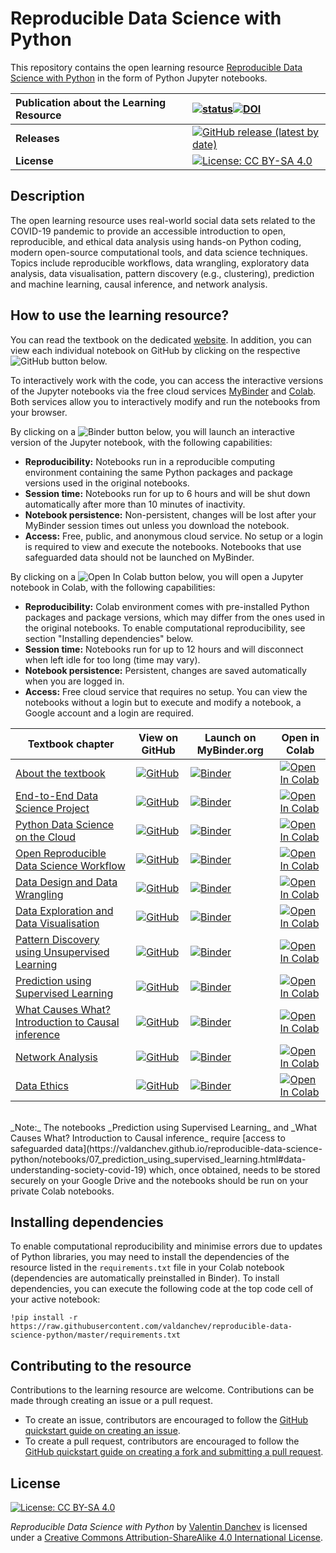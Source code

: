 # Reproducible Data Science with Python

This repository contains the open learning resource [Reproducible Data Science with Python](https://valdanchev.github.io/reproducible-data-science-python/intro.html) in the form of Python Jupyter notebooks.

| **Publication about the Learning Resource** | [![status](https://jose.theoj.org/papers/3e1de7c74161a5b2c4ce74e536ef6898/status.svg)](https://jose.theoj.org/papers/3e1de7c74161a5b2c4ce74e536ef6898)[![DOI](https://jose.theoj.org/papers/10.21105/jose.00152/status.svg)](https://doi.org/10.21105/jose.00152) |
| :--- | :--- |
| **Releases** | [![GitHub release (latest by date)](https://img.shields.io/github/v/release/valdanchev/reproducible-data-science-python?logo=GitHub)](https://github.com/valdanchev/reproducible-data-science-python/releases) |
| __License__ | [![License: CC BY-SA 4.0](https://img.shields.io/badge/License-CC%20BY--SA%204.0-lightgrey.svg)](http://creativecommons.org/licenses/by-sa/4.0/) |

## Description 

The open learning resource uses real-world social data sets related to the COVID-19 pandemic to provide an accessible introduction to open, reproducible, and ethical data analysis using hands-on Python coding, modern open-source computational tools, and data science techniques. 
Topics include reproducible workflows, data wrangling, exploratory data analysis, data visualisation, pattern discovery (e.g., clustering), prediction and machine learning, causal inference, and network analysis.
 
## How to use the learning resource?

You can read the textbook on the dedicated [website](https://valdanchev.github.io/reproducible-data-science-python/intro.html). In addition, you can view each individual notebook on GitHub by clicking on the respective ![GitHub](https://badgen.net/badge/icon/GitHub?icon=github&label) button below.

To interactively work with the code, you can access the interactive versions of the Jupyter notebooks via the free cloud services [MyBinder](https://mybinder.org) and [Colab](https://colab.research.google.com/notebooks/intro.ipynb#recent=true). Both services allow you to interactively modify and run the notebooks from your browser. 

By clicking on a ![Binder](https://mybinder.org/badge_logo.svg) button below, you will launch an interactive version of the Jupyter notebook, with the following capabilities:
* **Reproducibility:** Notebooks run in a reproducible computing environment containing the same Python packages and package versions used in the original notebooks.
* **Session time:** Notebooks run for up to 6 hours and will be shut down automatically after more than 10 minutes of inactivity.
* **Notebook persistence:** Non-persistent, changes will be lost after your MyBinder session times out unless you download the notebook.
* **Access:** Free, public, and anonymous cloud service. No setup or a login is required to view and execute the notebooks. Notebooks that use safeguarded data should not be launched on MyBinder.

By clicking on a ![Open In Colab](https://colab.research.google.com/assets/colab-badge.svg) button below, you will open a Jupyter notebook in Colab, with the following capabilities:
* **Reproducibility:** Colab environment comes with pre-installed Python packages and package versions, which may differ from the ones used in the original notebooks. To enable computational reproducibility, see section "Installing dependencies" below.
* **Session time:** Notebooks run for up to 12 hours and will disconnect when left idle for too long (time may vary).
* **Notebook persistence:** Persistent, changes are saved automatically when you are logged in.
* **Access:** Free cloud service that requires no setup. You can view the notebooks without a login but to execute and modify a notebook, a Google account and a login are required.

| Textbook chapter | View on GitHub | Launch on MyBinder.org | Open in Colab |
|--------------|-----------|--------------|-----------|
| [About the textbook](https://valdanchev.github.io/reproducible-data-science-python/notebooks/00_textbook_outline.html) | [![GitHub](https://badgen.net/badge/icon/GitHub?icon=github&label)](https://github.com/valdanchev/reproducible-data-science-python/blob/master/notebooks/00_textbook_outline.ipynb) | [![Binder](https://mybinder.org/badge_logo.svg)](https://mybinder.org/v2/gh/valdanchev/reproducible-data-science-python/604f6843faf5052420d4254073e0ea1db809864c?urlpath=lab%2Ftree%2Fnotebooks%2F04_data_design_and_data_wrangling.ipynb) | [![Open In Colab](https://colab.research.google.com/assets/colab-badge.svg)](https://colab.research.google.com/github/valdanchev/reproducible-data-science-python/blob/master/_build/html/_sources/notebooks/00_textbook_outline.ipynb) |
| [End-to-End Data Science Project](https://valdanchev.github.io/reproducible-data-science-python/notebooks/01_end_to_end_data_science_project.html) | [![GitHub](https://badgen.net/badge/icon/GitHub?icon=github&label)](https://github.com/valdanchev/reproducible-data-science-python/blob/master/notebooks/01_end_to_end_data_science_project.ipynb) | [![Binder](https://mybinder.org/badge_logo.svg)](https://mybinder.org/v2/gh/valdanchev/reproducible-data-science-python/604f6843faf5052420d4254073e0ea1db809864c?urlpath=lab%2Ftree%2Fnotebooks%2F04_data_design_and_data_wrangling.ipynb) | [![Open In Colab](https://colab.research.google.com/assets/colab-badge.svg)](https://colab.research.google.com/github/valdanchev/reproducible-data-science-python/blob/master/_build/html/_sources/notebooks/01_end_to_end_data_science_project.ipynb) |
| [Python Data Science on the Cloud](https://valdanchev.github.io/reproducible-data-science-python/notebooks/02_python_data_science_on_the_cloud.html) | [![GitHub](https://badgen.net/badge/icon/GitHub?icon=github&label)](https://github.com/valdanchev/reproducible-data-science-python/blob/master/notebooks/02_python_data_science_on_the_cloud.ipynb) | [![Binder](https://mybinder.org/badge_logo.svg)](https://mybinder.org/v2/gh/valdanchev/reproducible-data-science-python/604f6843faf5052420d4254073e0ea1db809864c?urlpath=lab%2Ftree%2Fnotebooks%2F04_data_design_and_data_wrangling.ipynb) | [![Open In Colab](https://colab.research.google.com/assets/colab-badge.svg)](https://colab.research.google.com/github/valdanchev/reproducible-data-science-python/blob/master/_build/html/_sources/notebooks/02_python_data_science_on_the_cloud.ipynb) |
| [Open Reproducible Data Science Workflow](https://valdanchev.github.io/reproducible-data-science-python/notebooks/03_open_reproducible_workflows.html) | [![GitHub](https://badgen.net/badge/icon/GitHub?icon=github&label)](https://github.com/valdanchev/reproducible-data-science-python/blob/master/notebooks/03_open_reproducible_workflows.ipynb) | [![Binder](https://mybinder.org/badge_logo.svg)](https://mybinder.org/v2/gh/valdanchev/reproducible-data-science-python/604f6843faf5052420d4254073e0ea1db809864c?urlpath=lab%2Ftree%2Fnotebooks%2F04_data_design_and_data_wrangling.ipynb) | [![Open In Colab](https://colab.research.google.com/assets/colab-badge.svg)](https://colab.research.google.com/github/valdanchev/reproducible-data-science-python/blob/master/_build/html/_sources/notebooks/03_open_reproducible_workflows.ipynb) |
| [Data Design and Data Wrangling](https://valdanchev.github.io/reproducible-data-science-python/notebooks/04_data_design_and_data_wrangling.html) | [![GitHub](https://badgen.net/badge/icon/GitHub?icon=github&label)](https://github.com/valdanchev/reproducible-data-science-python/blob/master/notebooks/04_data_design_and_data_wrangling.ipynb) | [![Binder](https://mybinder.org/badge_logo.svg)](https://mybinder.org/v2/gh/valdanchev/reproducible-data-science-python/604f6843faf5052420d4254073e0ea1db809864c?urlpath=lab%2Ftree%2Fnotebooks%2F04_data_design_and_data_wrangling.ipynb) | [![Open In Colab](https://colab.research.google.com/assets/colab-badge.svg)](https://colab.research.google.com/github/valdanchev/reproducible-data-science-python/blob/master/_build/html/_sources/notebooks/04_data_design_and_data_wrangling.ipynb) |
| [Data Exploration and Data Visualisation](https://valdanchev.github.io/reproducible-data-science-python/notebooks/05_data_exploration_and_visualisation.html) | [![GitHub](https://badgen.net/badge/icon/GitHub?icon=github&label)](https://github.com/valdanchev/reproducible-data-science-python/blob/master/notebooks/05_data_exploration_and_visualisation.ipynb) | [![Binder](https://mybinder.org/badge_logo.svg)](https://mybinder.org/v2/gh/valdanchev/reproducible-data-science-python/604f6843faf5052420d4254073e0ea1db809864c?urlpath=lab%2Ftree%2Fnotebooks%2F04_data_design_and_data_wrangling.ipynb) | [![Open In Colab](https://colab.research.google.com/assets/colab-badge.svg)](https://colab.research.google.com/github/valdanchev/reproducible-data-science-python/blob/master/_build/html/_sources/notebooks/05_data_exploration_and_visualisation.ipynb) |
| [Pattern Discovery using Unsupervised Learning](https://valdanchev.github.io/reproducible-data-science-python/notebooks/06_pattern_discovery_using_unsupervised_learning.html) | [![GitHub](https://badgen.net/badge/icon/GitHub?icon=github&label)](https://github.com/valdanchev/reproducible-data-science-python/blob/master/notebooks/06_pattern_discovery_using_unsupervised_learning.ipynb) | [![Binder](https://mybinder.org/badge_logo.svg)](https://mybinder.org/v2/gh/valdanchev/reproducible-data-science-python/604f6843faf5052420d4254073e0ea1db809864c?urlpath=lab%2Ftree%2Fnotebooks%2F04_data_design_and_data_wrangling.ipynb) | [![Open In Colab](https://colab.research.google.com/assets/colab-badge.svg)](https://colab.research.google.com/github/valdanchev/reproducible-data-science-python/blob/master/_build/html/_sources/notebooks/06_pattern_discovery_using_unsupervised_learning.ipynb) |
| [Prediction using Supervised Learning](https://valdanchev.github.io/reproducible-data-science-python/notebooks/07_prediction_using_supervised_learning.html) | [![GitHub](https://badgen.net/badge/icon/GitHub?icon=github&label)](https://github.com/valdanchev/reproducible-data-science-python/blob/master/notebooks/07_prediction_using_supervised_learning.ipynb) | [![Binder](https://mybinder.org/badge_logo.svg)](https://mybinder.org/v2/gh/valdanchev/reproducible-data-science-python/604f6843faf5052420d4254073e0ea1db809864c?urlpath=lab%2Ftree%2Fnotebooks%2F04_data_design_and_data_wrangling.ipynb) | [![Open In Colab](https://colab.research.google.com/assets/colab-badge.svg)](https://colab.research.google.com/github/valdanchev/reproducible-data-science-python/blob/master/_build/html/_sources/notebooks/07_prediction_using_supervised_learning.ipynb) |
| [What Causes What? Introduction to Causal inference](https://valdanchev.github.io/reproducible-data-science-python/notebooks/08_causal_inference.html) | [![GitHub](https://badgen.net/badge/icon/GitHub?icon=github&label)](https://github.com/valdanchev/reproducible-data-science-python/blob/master/notebooks/08_causal_inference.ipynb) | [![Binder](https://mybinder.org/badge_logo.svg)](https://mybinder.org/v2/gh/valdanchev/reproducible-data-science-python/604f6843faf5052420d4254073e0ea1db809864c?urlpath=lab%2Ftree%2Fnotebooks%2F04_data_design_and_data_wrangling.ipynb) | [![Open In Colab](https://colab.research.google.com/assets/colab-badge.svg)](https://colab.research.google.com/github/valdanchev/reproducible-data-science-python/blob/master/_build/html/_sources/notebooks/08_causal_inference.ipynb) |
| [Network Analysis](https://valdanchev.github.io/reproducible-data-science-python/notebooks/09_network_analysis.html) | [![GitHub](https://badgen.net/badge/icon/GitHub?icon=github&label)](https://github.com/valdanchev/reproducible-data-science-python/blob/master/notebooks/09_network_analysis.ipynb) | [![Binder](https://mybinder.org/badge_logo.svg)](https://mybinder.org/v2/gh/valdanchev/reproducible-data-science-python/604f6843faf5052420d4254073e0ea1db809864c?urlpath=lab%2Ftree%2Fnotebooks%2F04_data_design_and_data_wrangling.ipynb) | [![Open In Colab](https://colab.research.google.com/assets/colab-badge.svg)](https://colab.research.google.com/github/valdanchev/reproducible-data-science-python/blob/master/_build/html/_sources/notebooks/09_network_analysis.ipynb) |
| [Data Ethics](https://valdanchev.github.io/reproducible-data-science-python/notebooks/10_data_ethics.html) | [![GitHub](https://badgen.net/badge/icon/GitHub?icon=github&label)](https://github.com/valdanchev/reproducible-data-science-python/blob/master/notebooks/10_data_ethics.ipynb) | [![Binder](https://mybinder.org/badge_logo.svg)](https://mybinder.org/v2/gh/valdanchev/reproducible-data-science-python/604f6843faf5052420d4254073e0ea1db809864c?urlpath=lab%2Ftree%2Fnotebooks%2F04_data_design_and_data_wrangling.ipynb) | [![Open In Colab](https://colab.research.google.com/assets/colab-badge.svg)](https://colab.research.google.com/github/valdanchev/reproducible-data-science-python/blob/master/_build/html/_sources/notebooks/10_data_ethics.ipynb) |
<br>
_Note:_ The notebooks _Prediction using Supervised Learning_ and _What Causes What? Introduction to Causal inference_ require [access to safeguarded data](https://valdanchev.github.io/reproducible-data-science-python/notebooks/07_prediction_using_supervised_learning.html#data-understanding-society-covid-19) which, once obtained, needs to be stored securely on your Google Drive and the notebooks should be run on your private Colab notebooks.  


## Installing dependencies

To enable computational reproducibility and minimise errors due to updates of Python libraries, you may need to install the dependencies of the resource listed in the `requirements.txt` file in your Colab notebook (dependencies are automatically preinstalled in Binder). To install dependencies, you can execute the following code at the top code cell of your active notebook:
```
!pip install -r https://raw.githubusercontent.com/valdanchev/reproducible-data-science-python/master/requirements.txt
```

## Contributing to the resource

Contributions to the learning resource are welcome. Contributions can be made through creating an issue or a pull request. 
* To create an issue, contributors are encouraged to follow the [GitHub quickstart guide on creating an issue](https://docs.github.com/en/issues/tracking-your-work-with-issues/creating-an-issue).
* To create a pull request, contributors are encouraged to follow the [GitHub quickstart guide on creating a fork and submitting a pull request](https://docs.github.com/en/get-started/quickstart/contributing-to-projects).
 
## License

[![License: CC BY-SA 4.0](https://img.shields.io/badge/License-CC%20BY--SA%204.0-lightgrey.svg)](http://creativecommons.org/licenses/by-sa/4.0/)

_Reproducible Data Science with Python_ by [Valentin Danchev](https://valdanchev.github.io) is licensed under a [Creative Commons Attribution-ShareAlike 4.0 International License](https://creativecommons.org/licenses/by-sa/4.0/).
